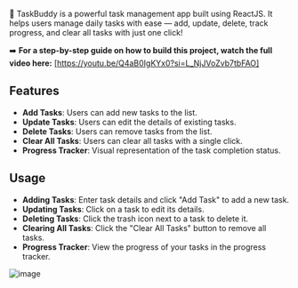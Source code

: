🚀 TaskBuddy is a powerful task management app built using ReactJS. It helps users manage daily tasks with ease — add, update, delete, track progress, and clear all tasks with just one click!


➡️ **For a step-by-step guide on how to build this project, watch the full video here:** [https://youtu.be/Q4aB0IgKYx0?si=L_NjJVoZvb7tbFAO]


## Features

- **Add Tasks**: Users can add new tasks to the list.
- **Update Tasks**: Users can edit the details of existing tasks.
- **Delete Tasks**: Users can remove tasks from the list.
- **Clear All Tasks**: Users can clear all tasks with a single click.
- **Progress Tracker**: Visual representation of the task completion status.

## Usage

- **Adding Tasks**: Enter task details and click "Add Task" to add a new task.
- **Updating Tasks**: Click on a task to edit its details.
- **Deleting Tasks**: Click the trash icon next to a task to delete it.
- **Clearing All Tasks**: Click the "Clear All Tasks" button to remove all tasks.
- **Progress Tracker**: View the progress of your tasks in the progress tracker.

![image](https://github.com/user-attachments/assets/711647da-6702-49f3-9cde-be40719b270c)


